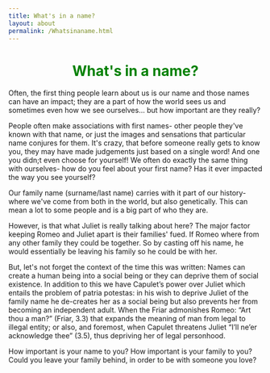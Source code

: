 ```yaml
---
title: What's in a name?
layout: about
permalink: /Whatsinaname.html
---
```

# **<center><font color="green">What's in a name?</font></center>**


Often, the first thing people learn about us is our name and those names can have an impact; they are a part of how the world sees us and sometimes even how we see ourselves... but how important are they really?

People often make associations with first names- other people they've known with that name, or just the images and sensations that particular name conjures for them. It's crazy, that before someone really gets to know you, they may have made judgements just based on a single word! And one you didn;t even choose for yourself! We often do exactly the same thing with ourselves- how do you feel about your first name? Has it ever impacted the way you see yourself?


Our family name (surname/last name) carries with it part of our history- where we've come from both in the world, but also genetically. This can mean a lot to some people and is a big part of who they are. 

However, is that what Juliet is really talking about here? The major factor keeping Romeo and Juliet apart is their families' fued. If Romeo where from any other family they could be together. So by casting off his name, he would essentially be leaving his family so he could be with her.  

But, let's not forget the context of the time this was written: Names can create a human being into a social being or they can deprive them of social existence. In addition to this we have Capulet’s power over Juliet which entails the problem of patria potestas: in his wish to deprive Juliet of the family name he de-creates her as a social being but also prevents her from becoming an independent adult. When the Friar admonishes Romeo: “Art thou a man?” (Friar, 3.3) that expands the meaning of man from legal to illegal entity; or also, and foremost, when Capulet threatens Juliet “I’ll ne’er acknowledge thee” (3.5), thus depriving her of legal personhood.


How important is your name to you? How important is your family to you? Could you leave your family behind, in order to be with someone you love?
